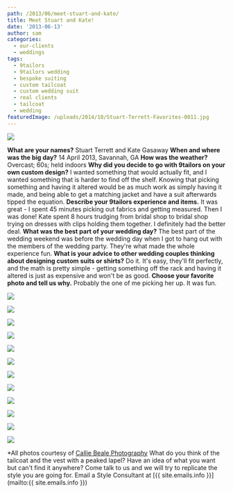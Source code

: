 ```yaml
---
path: /2013/06/meet-stuart-and-kate/
title: Meet Stuart and Kate!
date: '2013-06-13'
author: sam
categories:
  - our-clients
  - weddings
tags:
  - 9tailors
  - 9tailors wedding
  - bespoke suiting
  - custom tailcoat
  - custom wedding suit
  - real clients
  - tailcoat
  - wedding
featuredImage: /uploads/2014/10/Stuart-Terrett-Favorites-0011.jpg
---
```

[![](http://3.bp.blogspot.com/-UeYikjII2HE/UYvbwgWhzYI/AAAAAAAAC6o/2YF601w9Kjk/s640/Stuart+Terrett+Favorites-0013.jpg)](http://3.bp.blogspot.com/-UeYikjII2HE/UYvbwgWhzYI/AAAAAAAAC6o/2YF601w9Kjk/s1600/Stuart+Terrett+Favorites-0013.jpg)

**What are your names?** 
Stuart Terrett and Kate Gasaway 
 **When and where was the big day?** 
14 April 2013, Savannah, GA 
 **How was the weather?**
Overcast; 60s; held indoors 
 **Why did you decide to go with 9tailors on your own custom design?** 
I wanted something that would actually fit, and I wanted something that is harder to find off the shelf. Knowing that picking something and having it altered would be as much work as simply having it made, and being able to get a matching jacket and have a suit afterwards tipped the equation. 
 **Describe your 9tailors experience and items.** 
It was great - I spent 45 minutes picking out fabrics and getting measured. Then I was done! Kate spent 8 hours trudging from bridal shop to bridal shop trying on dresses with clips holding them together. I definitely had the better deal. 
 **What was the best part of your wedding day?** 
The best part of the wedding weekend was before the wedding day when I got to hang out with the members of the wedding party. They're what made the whole experience fun. 
 **What is your advice to other wedding couples thinking about designing custom suits or shirts?** 
Do it. It's easy, they'll fit perfectly, and the math is pretty simple - getting something off the rack and having it altered is just as expensive and won't be as good. 
 **Choose your favorite photo and tell us why.**
Probably the one of me picking her up. It was fun.

[![](http://1.bp.blogspot.com/-DIBxa2LzK6g/UYv-eOTh65I/AAAAAAAAC7s/bWvmRMT7ce4/s400/Stuart+Terrett+Favorites-0007.jpg)](http://1.bp.blogspot.com/-DIBxa2LzK6g/UYv-eOTh65I/AAAAAAAAC7s/bWvmRMT7ce4/s1600/Stuart+Terrett+Favorites-0007.jpg)

[![](http://2.bp.blogspot.com/-qtLUYPc0MnM/UYv-C7cLWAI/AAAAAAAAC7A/vzJoLGyAq2g/s400/Stuart+Terrett+Favorites-0001.jpg)](http://2.bp.blogspot.com/-qtLUYPc0MnM/UYv-C7cLWAI/AAAAAAAAC7A/vzJoLGyAq2g/s1600/Stuart+Terrett+Favorites-0001.jpg)

[![](http://3.bp.blogspot.com/-NXzQJrdRiKE/UYv-Jj6OLUI/AAAAAAAAC7I/58swENOUBRA/s400/Stuart+Terrett+Favorites-0002.jpg)](http://3.bp.blogspot.com/-NXzQJrdRiKE/UYv-Jj6OLUI/AAAAAAAAC7I/58swENOUBRA/s1600/Stuart+Terrett+Favorites-0002.jpg)

[![](http://3.bp.blogspot.com/-wEOk24mVmMM/UYv-QRW_oRI/AAAAAAAAC7Q/xQWJzcyzhkM/s400/Stuart+Terrett+Favorites-0003.jpg)](http://3.bp.blogspot.com/-wEOk24mVmMM/UYv-QRW_oRI/AAAAAAAAC7Q/xQWJzcyzhkM/s1600/Stuart+Terrett+Favorites-0003.jpg)

[![](http://1.bp.blogspot.com/-ukU-JZt0wbw/UYv-SfkOyqI/AAAAAAAAC7Y/9yoPPHX7Oao/s400/Stuart+Terrett+Favorites-0004.jpg)](http://1.bp.blogspot.com/-ukU-JZt0wbw/UYv-SfkOyqI/AAAAAAAAC7Y/9yoPPHX7Oao/s1600/Stuart+Terrett+Favorites-0004.jpg)

[![](http://2.bp.blogspot.com/-MuWM9qgpOXA/UYv-Vf4lCBI/AAAAAAAAC7g/UfrUDsqfXrQ/s400/Stuart+Terrett+Favorites-0005.jpg)](http://2.bp.blogspot.com/-MuWM9qgpOXA/UYv-Vf4lCBI/AAAAAAAAC7g/UfrUDsqfXrQ/s1600/Stuart+Terrett+Favorites-0005.jpg)

[![](http://1.bp.blogspot.com/-eVUZh5NsuYU/UYv-dttWD5I/AAAAAAAAC7o/qdp59QKLS9o/s400/Stuart+Terrett+Favorites-0006.jpg)](http://1.bp.blogspot.com/-eVUZh5NsuYU/UYv-dttWD5I/AAAAAAAAC7o/qdp59QKLS9o/s1600/Stuart+Terrett+Favorites-0006.jpg)

[![](http://4.bp.blogspot.com/--GaYK5CN-QM/UYv-k52DxpI/AAAAAAAAC8A/V5h6JjvPA8s/s400/Stuart+Terrett+Favorites-0008.jpg)](http://4.bp.blogspot.com/--GaYK5CN-QM/UYv-k52DxpI/AAAAAAAAC8A/V5h6JjvPA8s/s1600/Stuart+Terrett+Favorites-0008.jpg)

[![](http://4.bp.blogspot.com/-L6i3PIPBWyQ/UYv-lL3NI8I/AAAAAAAAC8E/oo0KJh_tWso/s400/Stuart+Terrett+Favorites-0010.jpg)](http://4.bp.blogspot.com/-L6i3PIPBWyQ/UYv-lL3NI8I/AAAAAAAAC8E/oo0KJh_tWso/s1600/Stuart+Terrett+Favorites-0010.jpg)

[![](http://4.bp.blogspot.com/-n1tsXENTPSQ/UYv-raJKY_I/AAAAAAAAC8Q/04nnabdEg9Y/s400/Stuart+Terrett+Favorites-0011.jpg)](http://4.bp.blogspot.com/-n1tsXENTPSQ/UYv-raJKY_I/AAAAAAAAC8Q/04nnabdEg9Y/s1600/Stuart+Terrett+Favorites-0011.jpg)

[![](http://4.bp.blogspot.com/-7mwtHSZxeLQ/UYv-sxmInXI/AAAAAAAAC8Y/wf_kXMRXRck/s400/Stuart+Terrett+Favorites-0012.jpg)](http://4.bp.blogspot.com/-7mwtHSZxeLQ/UYv-sxmInXI/AAAAAAAAC8Y/wf_kXMRXRck/s1600/Stuart+Terrett+Favorites-0012.jpg)

[![](http://4.bp.blogspot.com/-UfHDaBJTqFE/UYv-xoXCt6I/AAAAAAAAC8o/QGF-rfcAvRs/s400/Stuart+Terrett+Favorites-0014.jpg)](http://4.bp.blogspot.com/-UfHDaBJTqFE/UYv-xoXCt6I/AAAAAAAAC8o/QGF-rfcAvRs/s1600/Stuart+Terrett+Favorites-0014.jpg)

 \*All photos courtesy of [Callie Beale Photography](http://calliebealephotography.com/)
 What do you think of the tailcoat and the vest with a peaked lapel? Have an idea of what you want but can't find it anywhere? Come talk to us and we will try to replicate the style you are going for. Email a Style Consultant at [{{ site.emails.info }}](mailto:{{ site.emails.info }})